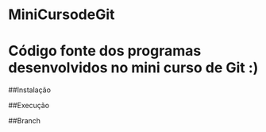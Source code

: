 # MiniCursodeGit
Código fonte dos programas desenvolvidos no mini curso de Git :)
================================================================

##Instalação

##Execução

##Branch

